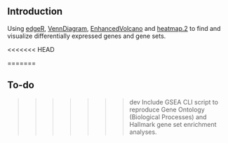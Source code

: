 ## Introduction
Using [edgeR](https://doi.org/10.1093/bioinformatics/btp616), [VennDiagram](https://bmcbioinformatics.biomedcentral.com/articles/10.1186/1471-2105-12-35), [EnhancedVolcano](https://github.com/kevinblighe/EnhancedVolcano) and [heatmap.2](https://github.com/talgalili/gplots) to find and visualize differentially expressed genes and gene sets.

<<<<<<< HEAD

=======
## To-do
>>>>>>> dev
Include GSEA CLI script to reproduce Gene Ontology (Biological Processes) and Hallmark gene set enrichment analyses.

